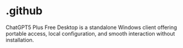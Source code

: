 # .github
ChatGPT5 Plus Free Desktop is a standalone Windows client offering portable access, local configuration, and smooth interaction without installation.
